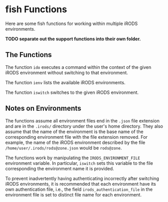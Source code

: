 # fish Functions

Here are some fish functions for working within multiple iRODS environments.

__TODO separate out the support functions into their own folder.__

## The Functions

The function `ido` executes a command within the context of the given iRODS environment without
switching to that environment.

The function `ienv` lists the available iRODS environments.

The function `iswitch` switches to the given iRODS environment.


## Notes on Environments

The functions assume all environment files end in the `.json` file extension and are in the
`.irods/` directory under the user's home directory. They also assume that the name of the
environment is the base name of the corresponding environment file with the file extension removed.
For example, the name of the iRODS environment described by the file
`/home/user/.irods/rods@zone.json` would be `rods@zone`.

The functions work by manipulating the `IRODS_ENVIRONMENT_FILE` environment variable. In particular,
`iswitch` sets this variable to the file corresponding the environment name it is provided.

To prevent inadvertently having authenticating incorrectly after switching iRODS environments, it is
recommended that each environment have its own authentication file, i.e., the field
`irods_authentication_file` in the environment file is set to distinct file name for each
environment.
